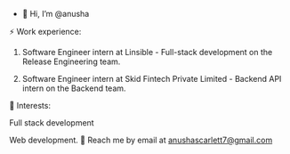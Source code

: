 - 👋 Hi, I’m @anusha

  
⚡ Work experience:

1. Software Engineer intern at Linsible - Full-stack development on the Release Engineering team. 

2. Software Engineer intern at Skid Fintech Private Limited - Backend API intern on the Backend team. 

🌱 Interests:

Full stack development 

Web development.
💬 Reach me by email at anushascarlett7@gmail.com


<!---
anuscarlett/anuscarlett is a ✨ special ✨ repository because its `README.md` (this file) appears on your GitHub profile.
You can click the Preview link to take a look at your changes.
--->
